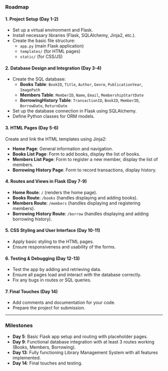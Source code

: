 ### **Roadmap**

#### **1. Project Setup (Day 1-2)**  
- Set up a virtual environment and Flask.
- Install necessary libraries (Flask, SQLAlchemy, Jinja2, etc.).
- Create the basic file structure:
  - `app.py` (main Flask application)
  - `templates/` (for HTML pages)
  - `static/` (for CSS/JS)
  
#### **2. Database Design and Integration (Day 3-4)**
- Create the SQL database:
  - **Books Table**: `BookID`, `Title`, `Author`, `Genre`, `PublicationYear`, `ImagePath`
  - **Members Table**: `MemberID`, `Name`, `Email`, `MembershipStartDate`
  - **BorrowingHistory Table**: `TransactionID`, `BookID`, `MemberID`, `BorrowDate`, `ReturnDate`
- Set up the database connection in Flask using SQLAlchemy.
- Define Python classes for ORM models.

#### **3. HTML Pages (Day 5-6)**  
Create and link the HTML templates using Jinja2:
- **Home Page**: General information and navigation.
- **Books List Page**: Form to add books, display the list of books.
- **Members List Page**: Form to register a new member, display the list of members.
- **Borrowing History Page**: Form to record transactions, display history.

#### **4. Routes and Views in Flask (Day 7-9)**
- **Home Route**: `/` (renders the home page).
- **Books Route**: `/books` (handles displaying and adding books).
- **Members Route**: `/members` (handles displaying and registering members).
- **Borrowing History Route**: `/borrow` (handles displaying and adding borrowing history).

#### **5. CSS Styling and User Interface (Day 10-11)**
- Apply basic styling to the HTML pages.
- Ensure responsiveness and usability of the forms.

#### **6. Testing & Debugging (Day 12-13)**
- Test the app by adding and retrieving data.
- Ensure all pages load and interact with the database correctly.
- Fix any bugs in routes or SQL queries.

#### **7. Final Touches (Day 14)**
- Add comments and documentation for your code.
- Prepare the project for submission.
---

### **Milestones**
- **Day 5**: Basic Flask app setup and routing with placeholder pages.
- **Day 9**: Functional database integration with at least 3 routes working (Books, Members, Borrowing).
- **Day 13**: Fully functioning Library Management System with all features implemented.
- **Day 14**: Final touches and testing.
